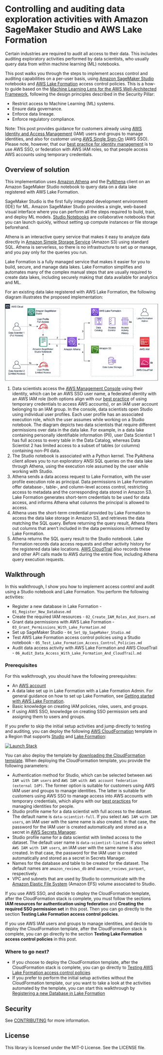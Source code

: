 # Controlling and auditing data exploration activities with Amazon SageMaker Studio and AWS Lake Formation

Certain industries are required to audit all access to their data. This includes auditing exploratory activities performed by data scientists, who usually query data from within machine learning (ML) notebooks.

This post walks you through the steps to implement access control and auditing capabilities on a per-user basis, using [Amazon SageMaker Studio](https://docs.aws.amazon.com/sagemaker/latest/dg/studio.html) notebooks and [AWS Lake Formation](https://aws.amazon.com/lake-formation/) access control policies. This is a how-to guide based on the [Machine Learning Lens for the AWS Well-Architected Framework](https://d1.awsstatic.com/whitepapers/architecture/wellarchitected-Machine-Learning-Lens.pdf), following the design principles described in the Security Pillar:

- Restrict access to Machine Learning (ML) systems.
- Ensure data governance.
- Enforce data lineage.
- Enforce regulatory compliance.

Note: This post provides guidance for customers already using [AWS Identity and Access Management](http://aws.amazon.com/iam) (IAM) users and groups to manage identities, and also for customer using [AWS Single Sign-On](https://aws.amazon.com/single-sign-on/) (AWS SSO). Please note, however, that our [best practice for identity management](https://wa.aws.amazon.com/wat.question.SEC_2.en.html) is to use AWS SSO, or federation with AWS IAM roles, so that people access AWS accounts using temporary credentials.

## Overview of solution
This implementation uses [Amazon Athena](http://aws.amazon.com/athena) and the [PyAthena](https://pypi.org/project/PyAthena/) client on an Amazon SageMaker Studio notebook to query data on a data lake registered with AWS Lake Formation.

SageMaker Studio is the first fully integrated development environment (IDE) for ML. Amazon SageMaker Studio provides a single, web-based visual interface where you can perform all the steps required to build, train, and deploy ML models. [Studio Notebooks](https://docs.aws.amazon.com/sagemaker/latest/dg/notebooks.html) are collaborative notebooks that you can launch quickly, without setting up compute instances or file storage beforehand.

Athena is an interactive query service that makes it easy to analyze data directly in [Amazon Simple Storage Service](https://aws.amazon.com/s3/) (Amazon S3) using standard SQL. Athena is serverless, so there is no infrastructure to set up or manage, and you pay only for the queries you run.

Lake Formation is a fully managed service that makes it easier for you to build, secure, and manage data lakes. Lake Formation simplifies and automates many of the complex manual steps that are usually required to create data lakes, including securely making that data available for analytics and ML.

For an existing data lake registered with AWS Lake Formation, the following diagram illustrates the proposed implementation:

<p align="center">
	<img src="./images/0SageMakerAuditControl.png" />
</p>

1. Data scientists access the [AWS Management Console](http://aws.amazon.com/console) using their identity, which can be an AWS SSO user name, a federated identity with an AWS IAM role (both options align with our [best practice](https://wa.aws.amazon.com/wat.question.SEC_2.en.html) of using temporary credentials to access AWS accounts), or an IAM user account belonging to an IAM group. In the console, data scientists open Studio using individual user profiles. Each user profile has an associated execution role, which the user assumes while working on a Studio notebook. 
The diagram depicts two data scientists that require different permissions over data in the data lake. For example, in a data lake containing personally identifiable information (PII), user Data Scientist 1 has full access to every table in the Data Catalog, whereas Data Scientist 2 has limited access to a subset of tables (or columns) containing non-PII data.
2. The Studio notebook is associated with a Python kernel. The PyAthena client allows you to run exploratory ANSI SQL queries on the data lake through Athena, using the execution role assumed by the user while working with Studio.
3. Athena sends a data access request to Lake Formation, with the user profile execution role as principal. Data permissions in Lake Formation offer database-, table-, and column-level access control, restricting access to metadata and the corresponding data stored in Amazon S3. Lake Formation generates short-term credentials to be used for data access, and informs Athena what columns the principal is allowed to access.
4. Athena uses the short-term credential provided by Lake Formation to access the data lake storage in Amazon S3, and retrieves the data matching the SQL query. Before returning the query result, Athena filters out columns that aren’t included in the data permissions informed by Lake Formation.
5. Athena returns the SQL query result to the Studio notebook.
Lake Formation records data access requests and other activity history for the registered data lake locations. [AWS CloudTrail](https://aws.amazon.com/cloudtrail/) also records these and other API calls made to AWS during the entire flow, including Athena query execution requests.

## Walkthrough

In this walkthrough, I show you how to implement access control and audit using a Studio notebook and Lake Formation. You perform the following activities:

- Register a new database in Lake Formation - `01_Register_New_Database.md`
- Create the required IAM resources - `02_Create_IAM_Roles_And_Users.md`
- Grant data permissions with AWS Lake Formation - `03_Grant_Permissions_With_Lake_Formation.md`
- Set up SageMaker Studio - `04_Set_Up_SageMaker_Studio.md`
- Test AWS Lake Formation access control policies using a Studio notebook - `05_Test_Lake_Formation_Access_Control_Policies.md`
- Audit data access activity with AWS Lake Formation and AWS CloudTrail - `06_Audit_Data_Access_With_Lake_Formation_And_CloudTrail.md`

### Prerequisites

For this walkthrough, you should have the following prerequisites:

- An [AWS account](https://signin.aws.amazon.com/signin?redirect_uri=https%3A%2F%2Fportal.aws.amazon.com%2Fbilling%2Fsignup%2Fresume&amp;client_id=signup)
- A data lake set up in Lake Formation with a Lake Formation Admin. For general guidance on how to set up Lake Formation, see [Getting started with AWS Lake Formation](https://aws.amazon.com/blogs/big-data/getting-started-with-aws-lake-formation/).
- Basic knowledge on creating IAM policies, roles, users, and groups.
- If using AWS SSO, knowledge on creating SSO permission sets and assigning them to users and groups.

If you prefer to skip the initial setup activities and jump directly to testing and auditing, you can deploy the following [AWS CloudFormation](http://aws.amazon.com/cloudformation) template in a Region that supports [Studio](https://aws.amazon.com/sagemaker/pricing/#Amazon_SageMaker_Pricing_Calculator) and [Lake Formation](https://docs.aws.amazon.com/general/latest/gr/lake-formation.html#lake-formation_region):

[![Launch Stack](https://s3.amazonaws.com/cloudformation-examples/cloudformation-launch-stack.png)](https://console.aws.amazon.com/cloudformation/home#/stacks/create/review?templateURL=https://aws-ml-blog.s3.amazonaws.com/artifacts/sagemaker-studio-audit-control/SageMakerStudioAuditControlStack.yaml&amp;stackName=SageMakerStudioAuditControl)

You can also deploy the template by [downloading the CloudFormation template](https://aws-ml-blog.s3.amazonaws.com/artifacts/sagemaker-studio-audit-control/SageMakerStudioAuditControlStack.yaml). When deploying the CloudFormation template, you provide the following parameters:

- Authentication method for Studio, which can be selected between `AWS IAM with IAM users` and `AWS IAM with AWS account federation (external IdP)`. The former option is suitable for customers using AWS IAM user and groups to manage identities. The latter is suitable for customers using AWS SSO to manage access into AWS accounts with temporary credentials, which aligns with our [best practices](https://wa.aws.amazon.com/wat.question.SEC_2.en.html) for managing identities for people.
- Studio profile name for a data scientist with full access to the dataset. The default name is `data-scientist-full`. If you select `AWS IAM with IAM users`, an IAM user with the same name is also created. In that case, the password for the IAM user is created automatically and stored as a secret in [AWS Secrets Manager](https://aws.amazon.com/secrets-manager/).
- Studio profile name for a data scientist with limited access to the dataset. The default user name is `data-scientist-limited`. If you select `AWS IAM with IAM users`, an IAM user with the same name is also created. In that case, the password for the IAM user is created automatically and stored as a secret in Secrets Manager.
- Names for the database and table to be created for the dataset. The default names are `amazon_reviews_db` and `amazon_reviews_parquet`, respectively.
- VPC and subnets that are used by Studio to communicate with the [Amazon Elastic File System](https://aws.amazon.com/efs/) (Amazon EFS) volume associated to Studio.

If you use AWS SSO, and decide to deploy the CloudFormation template, after the CloudFormation stack is complete, you must follow the sections **IAM resources for authentication using federation** and **Creating the required SSO permission set** in this post. Then you can go directly to the section **Testing Lake Formation access control policies**.

If you use AWS IAM users and groups to manage identities, and decide to deploy the CloudFormation template, after the CloudFormation stack is complete, you can go directly to the section **Testing Lake Formation access control policies** in this post.

### Where to go next?

- If you choose to deploy the CloudFormation template, after the CloudFormation stack is complete, you can go directly to [Testing AWS Lake Formation access control policies](./05_Test_Lake_Formation_Access_Control_Policies.md)
- If you prefer to perform the initial setup activities without the CloudFormation template, our you want to take a look at the activities automated by the template, you can start this walkthrough by [Registering a new Database in Lake Formation](./01_Register_New_Database.md)

## Security

See [CONTRIBUTING](CONTRIBUTING.md#security-issue-notifications) for more information.

## License

This library is licensed under the MIT-0 License. See the LICENSE file.
